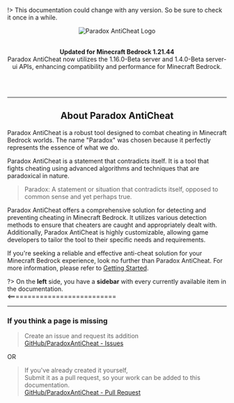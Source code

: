 !> This documentation could change with any version. So be sure to check it once in a while.

<div align="center">
  <img src="https://camo.githubusercontent.com/4c0468e6f0f9381c5b083c119f5c49cea471e6e963d05381698df802bd730a1f/68747470733a2f2f692e696d6775722e636f6d2f465a46794d4d6c2e706e67" alt="Paradox AntiCheat Logo">
  <br><br>
  <p><b>Updated for Minecraft Bedrock 1.21.44</b><br>
Paradox AntiCheat now utilizes the 1.16.0-Beta server and 1.4.0-Beta server-ui APIs, enhancing compatibility and performance for Minecraft Bedrock.</p>
  <br><br>
</div>

<hr>
<div>
  <center><h2>About Paradox AntiCheat</h2></center>
  <p>Paradox AntiCheat is a robust tool designed to combat cheating in Minecraft Bedrock worlds. The name "Paradox" was chosen because it perfectly represents the essence of what we do.</p>
  <p>Paradox AntiCheat is a statement that contradicts itself. It is a tool that fights cheating using advanced algorithms and techniques that are paradoxical in nature.</p>
  <blockquote>
    <p>Paradox: A statement or situation that contradicts itself, opposed to common sense and yet perhaps true.</p>
  </blockquote>
  <p>Paradox AntiCheat offers a comprehensive solution for detecting and preventing cheating in Minecraft Bedrock. It utilizes various detection methods to ensure that cheaters are caught and appropriately dealt with. Additionally, Paradox AntiCheat is highly customizable, allowing game developers to tailor the tool to their specific needs and requirements.</p>
  <p>If you're seeking a reliable and effective anti-cheat solution for your Minecraft Bedrock experience, look no further than Paradox AntiCheat. For more information, please refer to <a href="#/gettingstarted.md">Getting Started</a>.</p>
</div>

?> On the **left** side, you have a **sidebar** with every currently available item in the documentation. <br><===========================

---

<h3>If you think a page is missing</h3>

> Create an issue and request its addition  
> [GitHub/ParadoxAntiCheat - Issues](https://github.com/Visual1mpact/Paradox_AntiCheat/)

OR

> If you've already created it yourself,  
> Submit it as a pull request, so your work can be added to this documentation.  
> [GitHub/ParadoxAntiCheat - Pull Request](https://github.com/Visual1mpact/Paradox_AntiCheat/)
